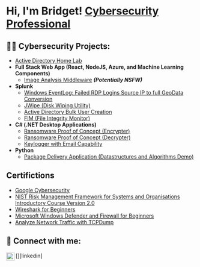 <h1>Hi, I'm Bridget! <a href="https://www.linkedin.com/in/bridget-a-592105241/">Cybersecurity Professional</a> 

<h2>👨‍💻 Cybersecurity Projects:</h2>

- [Active Directory Home Lab](https://github.com/Bridgetanntighe/ActiveDirectoryLab)
- <b>Full Stack Web App (React, NodeJS, Azure, and Machine Learning Components)</b>
  - [Image Analysis Middleware](https://github.com/joshmadakor1/4chan-Image-Analysis-Middleware-C964) <b><i>(Potentially NSFW)</b></i>
- <b>Splunk</b>
  - [Windows EventLog: Failed RDP Logins Source IP to full GeoData Conversion](https://github.com/joshmadakor1/Sentinel-Lab)
  - [JWipe (Disk Wiping Utility)](https://github.com/joshmadakor1/Jwipe.PowerShell)
  - [Active Directory Bulk User Creation](https://github.com/joshmadakor1/AD_PS)
  - [FIM (File Integrity Monitor)](https://github.com/joshmadakor1/PowerShell-Integrity-FIM)
- <b>C# (.NET Desktop Applications)</b>
  - [Ransomware Proof of Concept (Encrypter)](https://github.com/joshmadakor1/EncrypterPOC)
  - [Ransomware Proof of Concept (Decrypter)](https://github.com/joshmadakor1/DecrypterPOC)
  - [Keylogger with Email Capability](https://github.com/joshmadakor1/Key-Logger-With-Email)
- <b>Python</b>
  - [Package Delivery Application (Datastructures and Algorithms Demo)](https://github.com/joshmadakor1/Package-Delivery-Pathfinding-Algorithm)

<h2>Certifictions </h2>

- [Google Cybersecurity](https://coursera.org/share/a83ead28610357fc058278dda8ebb888)
- [NIST Risk Management Framework for Systems and Organisations Introductory Course Version 2.0](https://csrc.nist.gov/CSRC/media/Projects/risk-management/images-media/rmf-training/intro-course-v2_0/index.html)
- [Wireshark for Beginners](https://coursera.org/share/acb59a3461fb400526ef1e8e24b88405)
- [Microsoft Windows Defender and Firewall for Beginners](https://coursera.org/share/d24dee38cba85063d85e71c73e3fe666)
- [Analyze Network Traffic with TCPDump](https://coursera.org/share/561a32425a4fd6e5e82e8836a1d32cfd)

<h2> 🤳 Connect with me:</h2>

[<img align="left" alt="JoshMadakor | LinkedIn" width="22px" src="https://cdn.jsdelivr.net/npm/simple-icons@v3/icons/linkedin.svg" />][linkedin]

<!--
**joshmadakor1/joshmadakor1** is a ✨ _special_ ✨ repository because its `README.md` (this file) appears on your GitHub profile.

Here are some ideas to get you started:

- 🔭 I’m currently working on ...
- 🌱 I’m currently learning ...
- 👯 I’m looking to collaborate on ...
- 🤔 I’m looking for help with ...
- 💬 Ask me about ...
- 📫 How to reach me: ...
- 😄 Pronouns: ...
- ⚡ Fun fact: ...
-->
